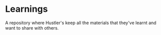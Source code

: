 # Learnings

A repository where Hustler's keep all the materials that they've learnt and want to share with others.
